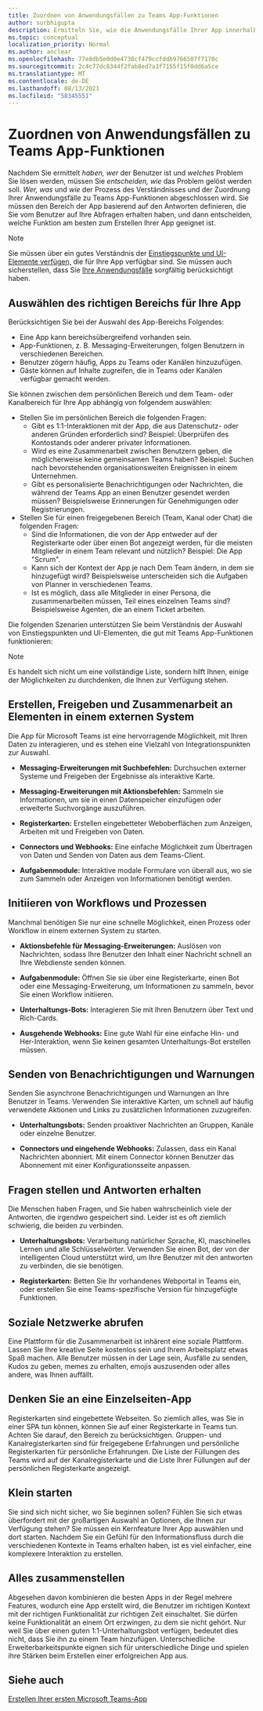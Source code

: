 ```yaml
---
title: Zuordnen von Anwendungsfällen zu Teams App-Funktionen
author: surbhigupta
description: Ermitteln Sie, wie die Anwendungsfälle Ihrer App innerhalb der Teams funktionieren können.
ms.topic: conceptual
localization_priority: Normal
ms.author: anclear
ms.openlocfilehash: 77e8db5e0d0e4738cf479ccfddb9766507f7170c
ms.sourcegitcommit: 2c4c77dc8344f2fab8ed7a3f7155f15f0dd6a5ce
ms.translationtype: MT
ms.contentlocale: de-DE
ms.lasthandoff: 08/13/2021
ms.locfileid: "58345551"
---
```

# <a name="map-your-use-cases-to-teams-app-capabilities"></a>Zuordnen von Anwendungsfällen zu Teams App-Funktionen

Nachdem Sie ermittelt *haben, wer* der Benutzer ist und *welches* Problem Sie lösen werden, müssen Sie *entscheiden, wie* das Problem gelöst werden soll. *Wer,* *was* und *wie* der Prozess des Verständnisses und der Zuordnung Ihrer Anwendungsfälle zu Teams App-Funktionen abgeschlossen wird. Sie müssen den Bereich der App basierend auf den Antworten definieren, die Sie vom Benutzer auf Ihre Abfragen erhalten haben, und dann entscheiden, welche Funktion am besten zum Erstellen Ihrer App geeignet ist.

> [!NOTE]
> Sie müssen über ein gutes Verständnis der [Einstiegspunkte und UI-Elemente verfügen,](../../concepts/extensibility-points.md) die für Ihre App verfügbar sind. Sie müssen auch sicherstellen, dass Sie [Ihre Anwendungsfälle](../../concepts/design/understand-use-cases.md) sorgfältig berücksichtigt haben.

## <a name="choose-the-correct-scope-for-your-app"></a>Auswählen des richtigen Bereichs für Ihre App

Berücksichtigen Sie bei der Auswahl des App-Bereichs Folgendes:

* Eine App kann bereichsübergreifend vorhanden sein.
* App-Funktionen, z. B. Messaging-Erweiterungen, folgen Benutzern in verschiedenen Bereichen.
* Benutzer zögern häufig, Apps zu Teams oder Kanälen hinzuzufügen.
* Gäste können auf Inhalte zugreifen, die in Teams oder Kanälen verfügbar gemacht werden.

Sie können zwischen dem persönlichen Bereich und dem Team- oder Kanalbereich für Ihre App abhängig von folgendem auswählen:

* Stellen Sie im persönlichen Bereich die folgenden Fragen:
  * Gibt es 1:1-Interaktionen mit der App, die aus Datenschutz- oder anderen Gründen erforderlich sind? Beispiel: Überprüfen des Kontostands oder anderer privater Informationen.
  * Wird es eine Zusammenarbeit zwischen Benutzern geben, die möglicherweise keine gemeinsamen Teams haben? Beispiel: Suchen nach bevorstehenden organisationsweiten Ereignissen in einem Unternehmen.
  * Gibt es personalisierte Benachrichtigungen oder Nachrichten, die während der Teams App an einen Benutzer gesendet werden müssen? Beispielsweise Erinnerungen für Genehmigungen oder Registrierungen.
* Stellen Sie für einen freigegebenen Bereich (Team, Kanal oder Chat) die folgenden Fragen:
  * Sind die Informationen, die von der App entweder auf der Registerkarte oder über einen Bot angezeigt werden, für die meisten Mitglieder in einem Team relevant und nützlich? Beispiel: Die App "Scrum".
  * Kann sich der Kontext der App je nach Dem Team ändern, in dem sie hinzugefügt wird? Beispielsweise unterscheiden sich die Aufgaben von Planner in verschiedenen Teams. 
  * Ist es möglich, dass alle Mitglieder in einer Persona, die zusammenarbeiten müssen, Teil eines einzelnen Teams sind? Beispielsweise Agenten, die an einem Ticket arbeiten.

Die folgenden Szenarien unterstützen Sie beim Verständnis der Auswahl von Einstiegspunkten und UI-Elementen, die gut mit Teams App-Funktionen funktionieren:

> [!NOTE]
> Es handelt sich nicht um eine vollständige Liste, sondern hilft Ihnen, einige der Möglichkeiten zu durchdenken, die Ihnen zur Verfügung stehen.

## <a name="create-share-and-collaborate-on-items-in-an-external-system"></a>Erstellen, Freigeben und Zusammenarbeit an Elementen in einem externen System

Die App für Microsoft Teams ist eine hervorragende Möglichkeit, mit Ihren Daten zu interagieren, und es stehen eine Vielzahl von Integrationspunkten zur Auswahl.

* **Messaging-Erweiterungen mit Suchbefehlen:** Durchsuchen externer Systeme und Freigeben der Ergebnisse als interaktive Karte.

* **Messaging-Erweiterungen mit Aktionsbefehlen:** Sammeln sie Informationen, um sie in einen Datenspeicher einzufügen oder erweiterte Suchvorgänge auszuführen.

* **Registerkarten:** Erstellen eingebetteter Weboberflächen zum Anzeigen, Arbeiten mit und Freigeben von Daten.

* **Connectors und Webhooks:** Eine einfache Möglichkeit zum Übertragen von Daten und Senden von Daten aus dem Teams-Client.

* **Aufgabenmodule:** Interaktive modale Formulare von überall aus, wo sie zum Sammeln oder Anzeigen von Informationen benötigt werden.

## <a name="initiate-workflows-and-processes"></a>Initiieren von Workflows und Prozessen

Manchmal benötigen Sie nur eine schnelle Möglichkeit, einen Prozess oder Workflow in einem externen System zu starten.

* **Aktionsbefehle für Messaging-Erweiterungen:** Auslösen von Nachrichten, sodass Ihre Benutzer den Inhalt einer Nachricht schnell an Ihre Webdienste senden können.

* **Aufgabenmodule:** Öffnen Sie sie über eine Registerkarte, einen Bot oder eine Messaging-Erweiterung, um Informationen zu sammeln, bevor Sie einen Workflow initiieren.

* **Unterhaltungs-Bots:** Interagieren Sie mit Ihren Benutzern über Text und Rich-Cards.

* **Ausgehende Webhooks:** Eine gute Wahl für eine einfache Hin- und Her-Interaktion, wenn Sie keinen gesamten Unterhaltungs-Bot erstellen müssen.

## <a name="send-notifications-and-alerts"></a>Senden von Benachrichtigungen und Warnungen

Senden Sie asynchrone Benachrichtigungen und Warnungen an Ihre Benutzer in Teams. Verwenden Sie interaktive Karten, um schnell auf häufig verwendete Aktionen und Links zu zusätzlichen Informationen zuzugreifen.

* **Unterhaltungsbots:** Senden proaktiver Nachrichten an Gruppen, Kanäle oder einzelne Benutzer.

* **Connectors und eingehende Webhooks:** Zulassen, dass ein Kanal Nachrichten abonniert. Mit einem Connector können Benutzer das Abonnement mit einer Konfigurationsseite anpassen.

## <a name="ask-questions-and-get-answers"></a>Fragen stellen und Antworten erhalten

Die Menschen haben Fragen, und Sie haben wahrscheinlich viele der Antworten, die irgendwo gespeichert sind. Leider ist es oft ziemlich schwierig, die beiden zu verbinden.

* **Unterhaltungsbots:** Verarbeitung natürlicher Sprache, KI, maschinelles Lernen und alle Schlüsselwörter. Verwenden Sie einen Bot, der von der intelligenten Cloud unterstützt wird, um Ihre Benutzer mit den antworten zu verbinden, die sie benötigen.

* **Registerkarten:** Betten Sie Ihr vorhandenes Webportal in Teams ein, oder erstellen Sie eine Teams-spezifische Version für hinzugefügte Funktionen.

## <a name="get-social"></a>Soziale Netzwerke abrufen

Eine Plattform für die Zusammenarbeit ist inhärent eine soziale Plattform. Lassen Sie Ihre kreative Seite kostenlos sein und Ihrem Arbeitsplatz etwas Spaß machen. Alle Benutzer müssen in der Lage sein, Ausfälle zu senden, Kudos zu geben, memes zu erhalten, emojis auszusenden oder alles andere, was Ihnen auffällt.

## <a name="think-in-terms-of-a-single-page-app"></a>Denken Sie an eine Einzelseiten-App

Registerkarten sind eingebettete Webseiten. So ziemlich alles, was Sie in einer SPA tun können, können Sie auf einer Registerkarte in Teams tun. Achten Sie darauf, den Bereich zu berücksichtigen. Gruppen- und Kanalregisterkarten sind für freigegebene Erfahrungen und persönliche Registerkarten für persönliche Erfahrungen. Die Liste der Füllungen des Teams wird auf der Kanalregisterkarte und die Liste Ihrer Füllungen auf der persönlichen Registerkarte angezeigt.

## <a name="start-small"></a>Klein starten

Sie sind sich nicht sicher, wo Sie beginnen sollen? Fühlen Sie sich etwas überfordert mit der großartigen Auswahl an Optionen, die Ihnen zur Verfügung stehen? Sie müssen ein Kernfeature Ihrer App auswählen und dort starten. Nachdem Sie ein Gefühl für den Informationsfluss durch die verschiedenen Kontexte in Teams erhalten haben, ist es viel einfacher, eine komplexere Interaktion zu erstellen.

## <a name="put-it-all-together"></a>Alles zusammenstellen

Abgesehen davon kombinieren die besten Apps in der Regel mehrere Features, wodurch eine App erstellt wird, die Benutzer im richtigen Kontext mit der richtigen Funktionalität zur richtigen Zeit einschaltet. Sie dürfen keine Funktionalität an einem Ort erzwingen, zu dem sie nicht gehört. Nur weil Sie über einen guten 1:1-Unterhaltungsbot verfügen, bedeutet dies nicht, dass Sie ihn zu einem Team hinzufügen. Unterschiedliche Erweiterbarkeitspunkte eignen sich für unterschiedliche Dinge und spielen ihre Stärken beim Erstellen einer erfolgreichen App aus.

## <a name="see-also"></a>Siehe auch

[Erstellen Ihrer ersten Microsoft Teams-App](~/get-started/code-samples.md#build-your-first-microsoft-teams-app-overview)
